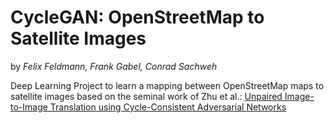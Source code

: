 # CycleGAN: OpenStreetMap to Satellite Images 
by *Felix Feldmann, Frank Gabel, Conrad Sachweh*

Deep Learning Project to learn a mapping between OpenStreetMap maps to satellite images based on the seminal work of Zhu et al.: [Unpaired Image-to-Image Translation using Cycle-Consistent Adversarial Networks](https://arxiv.org/abs/1703.10593)

